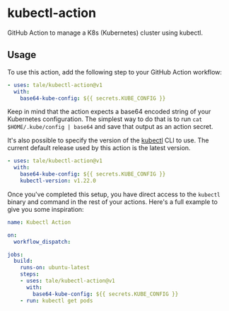# kubectl-action

GitHub Action to manage a K8s (Kubernetes) cluster using kubectl.

## Usage

To use this action, add the following step to your GitHub Action workflow:

```yaml
- uses: tale/kubectl-action@v1
  with:
    base64-kube-config: ${{ secrets.KUBE_CONFIG }}
```

Keep in mind that the action expects a base64 encoded string of your Kubernetes configuration. The simplest way to do that is to run `cat $HOME/.kube/config | base64` and save that output as an action secret.

It's also possible to specify the version of the [kubectl](https://kubernetes.io/docs/reference/kubectl/) CLI to use. The current default release used by this action is the latest version.

```yaml
- uses: tale/kubectl-action@v1
  with:
    base64-kube-config: ${{ secrets.KUBE_CONFIG }}
    kubectl-version: v1.22.0
```

Once you've completed this setup, you have direct access to the `kubectl` binary and command in the rest of your actions. Here's a full example to give you some inspiration:

```yaml
name: Kubectl Action

on:
  workflow_dispatch:

jobs:
  build:
    runs-on: ubuntu-latest
    steps:
    - uses: tale/kubectl-action@v1
      with:
        base64-kube-config: ${{ secrets.KUBE_CONFIG }}
    - run: kubectl get pods
```
